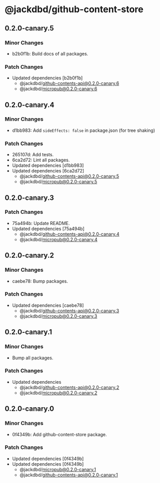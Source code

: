 # @jackdbd/github-content-store

## 0.2.0-canary.5

### Minor Changes

- b2b0f1b: Build docs of all packages.

### Patch Changes

- Updated dependencies [b2b0f1b]
  - @jackdbd/github-contents-api@0.2.0-canary.6
  - @jackdbd/micropub@0.2.0-canary.6

## 0.2.0-canary.4

### Minor Changes

- d1bb983: Add `sideEffects: false` in package.json (for tree shaking)

### Patch Changes

- 265107d: Add tests.
- 6ca2d72: Lint all packages.
- Updated dependencies [d1bb983]
- Updated dependencies [6ca2d72]
  - @jackdbd/github-contents-api@0.2.0-canary.5
  - @jackdbd/micropub@0.2.0-canary.5

## 0.2.0-canary.3

### Patch Changes

- 75a494b: Update README.
- Updated dependencies [75a494b]
  - @jackdbd/github-contents-api@0.2.0-canary.4
  - @jackdbd/micropub@0.2.0-canary.4

## 0.2.0-canary.2

### Minor Changes

- caebe78: Bump packages.

### Patch Changes

- Updated dependencies [caebe78]
  - @jackdbd/github-contents-api@0.2.0-canary.3
  - @jackdbd/micropub@0.2.0-canary.3

## 0.2.0-canary.1

### Minor Changes

- Bump all packages.

### Patch Changes

- Updated dependencies
  - @jackdbd/github-contents-api@0.2.0-canary.2
  - @jackdbd/micropub@0.2.0-canary.2

## 0.2.0-canary.0

### Minor Changes

- 0f4349b: Add github-content-store package.

### Patch Changes

- Updated dependencies [0f4349b]
- Updated dependencies [0f4349b]
  - @jackdbd/micropub@0.2.0-canary.1
  - @jackdbd/github-contents-api@0.2.0-canary.1
